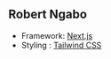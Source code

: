 ## Robert Ngabo

- Framework: [Next.js]('http://nextjs.org/')
- Styling : [Tailwind CSS]('https://tailwindcss.com/')
